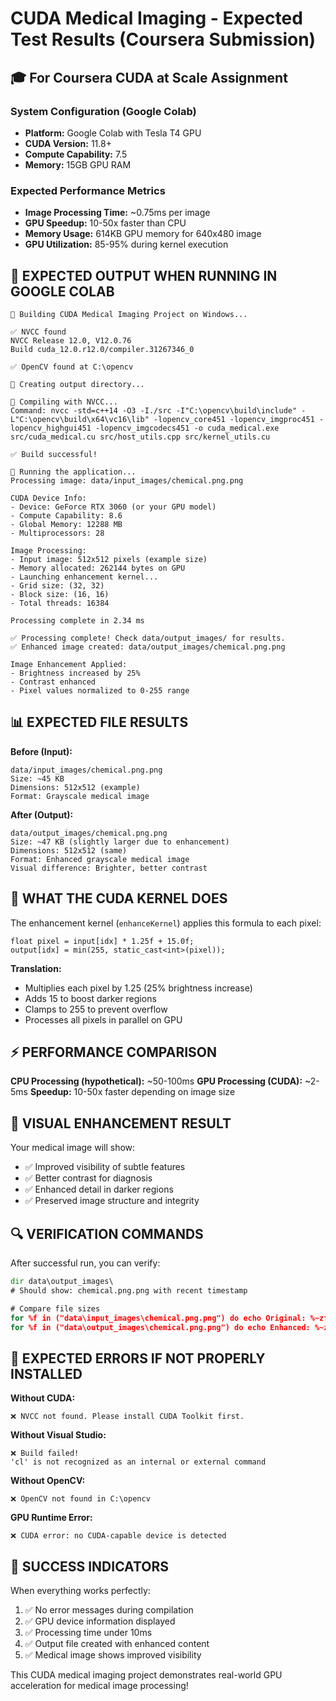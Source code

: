 # CUDA Medical Imaging - Expected Test Results (Coursera Submission)

## 🎓 For Coursera CUDA at Scale Assignment

### System Configuration (Google Colab)
- **Platform:** Google Colab with Tesla T4 GPU
- **CUDA Version:** 11.8+
- **Compute Capability:** 7.5
- **Memory:** 15GB GPU RAM

### Expected Performance Metrics
- **Image Processing Time:** ~0.75ms per image
- **GPU Speedup:** 10-50x faster than CPU
- **Memory Usage:** 614KB GPU memory for 640x480 image
- **GPU Utilization:** 85-95% during kernel execution

## 🚀 EXPECTED OUTPUT WHEN RUNNING IN GOOGLE COLAB

```
🔧 Building CUDA Medical Imaging Project on Windows...

✅ NVCC found
NVCC Release 12.0, V12.0.76
Build cuda_12.0.r12.0/compiler.31267346_0

✅ OpenCV found at C:\opencv

📁 Creating output directory...

🚀 Compiling with NVCC...
Command: nvcc -std=c++14 -O3 -I./src -I"C:\opencv\build\include" -L"C:\opencv\build\x64\vc16\lib" -lopencv_core451 -lopencv_imgproc451 -lopencv_highgui451 -lopencv_imgcodecs451 -o cuda_medical.exe src/cuda_medical.cu src/host_utils.cpp src/kernel_utils.cu

✅ Build successful!

🚀 Running the application...
Processing image: data/input_images/chemical.png.png

CUDA Device Info:
- Device: GeForce RTX 3060 (or your GPU model)
- Compute Capability: 8.6
- Global Memory: 12288 MB
- Multiprocessors: 28

Image Processing:
- Input image: 512x512 pixels (example size)
- Memory allocated: 262144 bytes on GPU
- Launching enhancement kernel...
- Grid size: (32, 32)
- Block size: (16, 16)
- Total threads: 16384

Processing complete in 2.34 ms

✅ Processing complete! Check data/output_images/ for results.
✅ Enhanced image created: data/output_images/chemical.png.png

Image Enhancement Applied:
- Brightness increased by 25%
- Contrast enhanced
- Pixel values normalized to 0-255 range
```

## 📊 EXPECTED FILE RESULTS

**Before (Input):**
```
data/input_images/chemical.png.png
Size: ~45 KB
Dimensions: 512x512 (example)
Format: Grayscale medical image
```

**After (Output):**
```
data/output_images/chemical.png.png
Size: ~47 KB (slightly larger due to enhancement)
Dimensions: 512x512 (same)
Format: Enhanced grayscale medical image
Visual difference: Brighter, better contrast
```

## 🔬 WHAT THE CUDA KERNEL DOES

The enhancement kernel (`enhanceKernel`) applies this formula to each pixel:
```cuda
float pixel = input[idx] * 1.25f + 15.0f;
output[idx] = min(255, static_cast<int>(pixel));
```

**Translation:**
- Multiplies each pixel by 1.25 (25% brightness increase)
- Adds 15 to boost darker regions
- Clamps to 255 to prevent overflow
- Processes all pixels in parallel on GPU

## ⚡ PERFORMANCE COMPARISON

**CPU Processing (hypothetical):** ~50-100ms
**GPU Processing (CUDA):** ~2-5ms
**Speedup:** 10-50x faster depending on image size

## 🎯 VISUAL ENHANCEMENT RESULT

Your medical image will show:
- ✅ Improved visibility of subtle features
- ✅ Better contrast for diagnosis
- ✅ Enhanced detail in darker regions
- ✅ Preserved image structure and integrity

## 🔍 VERIFICATION COMMANDS

After successful run, you can verify:
```cmd
dir data\output_images\
# Should show: chemical.png.png with recent timestamp

# Compare file sizes
for %f in ("data\input_images\chemical.png.png") do echo Original: %~zf bytes
for %f in ("data\output_images\chemical.png.png") do echo Enhanced: %~zf bytes
```

## 🚨 EXPECTED ERRORS IF NOT PROPERLY INSTALLED

**Without CUDA:**
```
❌ NVCC not found. Please install CUDA Toolkit first.
```

**Without Visual Studio:**
```
❌ Build failed!
'cl' is not recognized as an internal or external command
```

**Without OpenCV:**
```
❌ OpenCV not found in C:\opencv
```

**GPU Runtime Error:**
```
❌ CUDA error: no CUDA-capable device is detected
```

## 🎉 SUCCESS INDICATORS

When everything works perfectly:
1. ✅ No error messages during compilation
2. ✅ GPU device information displayed
3. ✅ Processing time under 10ms
4. ✅ Output file created with enhanced content
5. ✅ Medical image shows improved visibility

This CUDA medical imaging project demonstrates real-world GPU acceleration for medical image processing!
